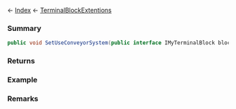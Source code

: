 ← [Index](Api-Index) ← [TerminalBlockExtentions](Sandbox.ModAPI.Ingame.TerminalBlockExtentions)

### Summary

```csharp
public void SetUseConveyorSystem(public interface IMyTerminalBlock block, bool use)
```

### Returns

### Example

### Remarks

